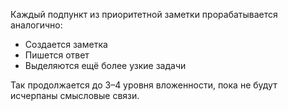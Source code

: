 Каждый подпункт из приоритетной заметки прорабатывается аналогично:

- Создается заметка
- Пишется ответ
- Выделяются ещё более узкие задачи

Так продолжается до 3–4 уровня вложенности, пока не будут исчерпаны смысловые связи.